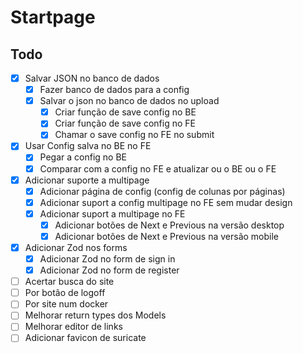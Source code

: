# Startpage

## Todo

- [x] Salvar JSON no banco de dados
    - [x] Fazer banco de dados para a config
    - [x] Salvar o json no banco de dados no upload
        - [x] Criar função de save config no BE
        - [x] Criar função de save config no FE
        - [x] Chamar o save config no FE no submit
- [x] Usar Config salva no BE no FE
    - [x] Pegar a config no BE
    - [x] Comparar com a config no FE e atualizar ou o BE ou o FE
- [x] Adicionar suporte a multipage
    - [x] Adicionar página de config (config de colunas por páginas)
    - [x] Adicionar suport a config multipage no FE sem mudar design
    - [x] Adicionar suport a multipage no FE
        - [x] Adicionar botões de Next e Previous na versão desktop
        - [x] Adicionar botões de Next e Previous na versão mobile
- [x] Adicionar Zod nos forms
    - [x] Adicionar Zod no form de sign in
    - [x] Adicionar Zod no form de register
- [ ] Acertar busca do site
- [ ] Por botão de logoff
- [ ] Por site num docker
- [ ] Melhorar return types dos Models
- [ ] Melhorar editor de links
- [ ] Adicionar favicon de suricate
